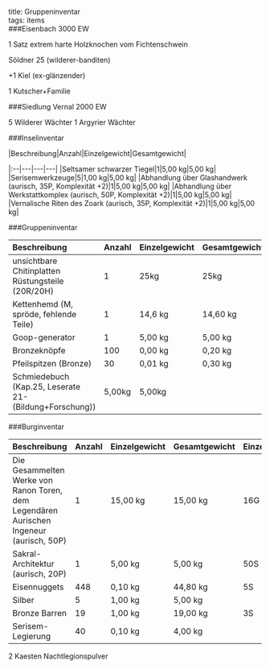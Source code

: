 title: Gruppeninventar  
tags: items  
###Eisenbach 3000 EW

1 Satz extrem harte Holzknochen vom Fichtenschwein  

Söldner 25 (wilderer-banditen)

+1 Kiel (ex-glänzender)

1 Kutscher+Familie

###Siedlung Vernal 2000 EW

5 Wilderer Wächter
1 Argyrier Wächter

###Inselinventar

|Beschreibung|Anzahl|Einzelgewicht|Gesamtgewicht|

|:--|---|---|---|
|Seltsamer schwarzer Tiegel|1|5,00 kg|5,00 kg|
|Serisemwerkzeuge|5|1,00 kg|5,00 kg|
|Abhandlung über Glashandwerk (aurisch, 35P,  Komplexität +2)|1|5,00 kg|5,00 kg|
|Abhandlung über Werkstattkomplex (aurisch, 50P, Komplexität +2)|1|5,00 kg|5,00 kg|
|Vernalische Riten des Zoark (aurisch, 35P, Komplexität +2)|1|5,00 kg|5,00 kg|

###Gruppeninventar

|Beschreibung|Anzahl|Einzelgewicht|Gesamtgewicht|
|:--|---|---|---|
|unsichtbare Chitinplatten Rüstungsteile (20R/20H)|1|25kg|25kg|
|Kettenhemd (M, spröde, fehlende Teile)|1|14,6 kg|14,60 kg|
|Goop-generator|1|5,00 kg|5,00 kg|				
|Bronzeknöpfe|100|0,00 kg|0,20 kg|
|Pfeilspitzen (Bronze)|30|0,01 kg|0,30 kg|
|Schmiedebuch (Kap.25, Leserate 21-(Bildung+Forschung))|5,00kg|5,00kg|

###Burginventar

|Beschreibung|Anzahl|Einzelgewicht|Gesamtgewicht|Einzelwert|
|:--|---|---|---|---|
|Die Gesammelten Werke von Ranon Toren, dem Legendären Aurischen Ingeneur (aurisch, 50P)|1|15,00 kg|15,00 kg|16G 20S|
|Sakral-Architektur (aurisch, 20P)|1|5,00 kg|5,00 kg|50S|
|Eisennuggets|448|0,10 kg|44,80 kg|5S|
|Silber|5|1,00 kg|5,00 kg||
|Bronze Barren|19|1,00 kg|19,00 kg|3S|
|Serisem-Legierung|40|0,10 kg|4,00 kg|

2 Kaesten Nachtlegionspulver
